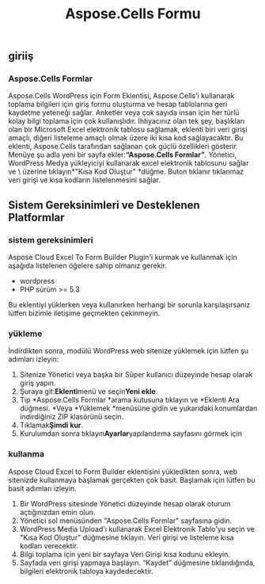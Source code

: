 ﻿---
title: Aspose.Cells Formu
second_title: Aspose.Cells Cloud Documen
type: docs
url: /tr/aspose-cells-forms/
description: Aspose.Cells Bulut, oluşturma, dönüştürme, birleştirme, bölme, korumalı, iç nesne işlemi vb. için Excel'i destekler
weight: 10
---
## **giriiş**
### **Aspose.Cells Formlar**
Aspose.Cells WordPress için Form Eklentisi, Aspose.Cells'i kullanarak toplama bilgileri için giriş formu oluşturma ve hesap tablolarına geri kaydetme yeteneği sağlar. Anketler veya çok sayıda insan için her türlü kolay bilgi toplama için çok kullanışlıdır. İhtiyacınız olan tek şey, başlıkları olan bir Microsoft Excel elektronik tablosu sağlamak, eklenti biri veri girişi amaçlı, diğeri listeleme amaçlı olmak üzere iki kısa kod sağlayacaktır. Bu eklenti, Aspose.Cells tarafından sağlanan çok güçlü özellikleri gösterir. Menüye şu adla yeni bir sayfa ekler:**“Aspose.Cells Formlar”**. Yönetici, WordPress Medya yükleyiciyi kullanarak excel elektronik tablosunu sağlar ve \ üzerine tıklayın*"Kısa Kod Oluştur" \*düğme. Buton tıklanır tıklanmaz veri girişi ve kısa kodların listelenmesini sağlar.
## **Sistem Gereksinimleri ve Desteklenen Platformlar**
### **sistem gereksinimleri**
Aspose Cloud Excel To Form Builder Plugin'i kurmak ve kullanmak için aşağıda listelenen öğelere sahip olmanız gerekir.

- wordpress
- PHP sürüm >= 5.3

Bu eklentiyi yüklerken veya kullanırken herhangi bir sorunla karşılaşırsanız lütfen bizimle iletişime geçmekten çekinmeyin.
### **yükleme**
İndirdikten sonra, modülü WordPress web sitenize yüklemek için lütfen şu adımları izleyin:

1. Sitenize Yönetici veya başka bir Süper kullanıcı düzeyinde hesap olarak giriş yapın.
1. Şuraya git:**Eklenti**menü ve seçin**Yeni ekle**.
1. Tip \*Aspose.Cells Formlar \*arama kutusuna tıklayın ve \*Eklenti Ara düğmesi. \*Veya \*Yüklemek \*menüsüne gidin ve yukarıdaki konumlardan indirdiğiniz ZIP klasörünü seçin.
1. Tıklamak**Şimdi kur**.
1. Kurulumdan sonra tıklayın**Ayarlar**yapılandırma sayfasını görmek için
### **kullanma**
Aspose Cloud Excel to Form Builder eklentisini yükledikten sonra, web sitenizde kullanmaya başlamak gerçekten çok basit. Başlamak için lütfen bu basit adımları izleyin.

1. Bir WordPress sitesinde Yönetici düzeyinde hesap olarak oturum açtığınızdan emin olun.
1. Yönetici sol menüsünden "Aspose.Cells Formlar" sayfasına gidin.
1.  WordPress Media Upload'ı kullanarak Excel Elektronik Tablo'yu seçin ve "Kısa Kod Oluştur" düğmesine tıklayın. Veri girişi ve listeleme kısa kodları verecektir.
1. Bilgi toplama için yeni bir sayfaya Veri Girişi kısa kodunu ekleyin.
1.  Sayfada veri girişi yapmaya başlayın. “Kaydet” düğmesine tıklandığında, bilgileri elektronik tabloya kaydedecektir.
